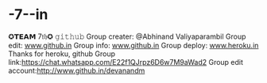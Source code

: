 # -7--in
✪𝗧𝗘𝗔𝗠 7𝔱𝔥✪ 𝚐𝚒𝚝𝚑𝚞𝚋 Group creater: @⁨Abhinand Valiyaparambil⁩  Group edit: www.github.in Group info: www.github.in Group deploy: www.heroku.in  Thanks for heroku, github  Group link:https://chat.whatsapp.com/E22f1QJrpz6D6w7M9aWad2   Group edit account:http://www.github.in/devanandm
